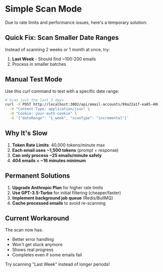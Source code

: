 # Simple Scan Mode

Due to rate limits and performance issues, here's a temporary solution:

## Quick Fix: Scan Smaller Date Ranges

Instead of scanning 2 weeks or 1 month at once, try:
1. **Last Week** - Should find ~100-200 emails
2. Process in smaller batches

## Manual Test Mode

Use this curl command to test with a specific date range:

```bash
# Scan just the last 3 days
curl -X POST http://localhost:3002/api/email-accounts/99a22a1f-ea85-4008-8df0-a9a3e2606f04/scan \
  -H "Content-Type: application/json" \
  -H "Cookie: your-auth-cookie" \
  -d '{"dateRange": "1_week", "scanType": "incremental"}'
```

## Why It's Slow

1. **Token Rate Limits**: 40,000 tokens/minute max
2. **Each email uses ~1,500 tokens** (prompt + response)
3. **Can only process ~25 emails/minute safely**
4. **404 emails = ~16 minutes minimum**

## Permanent Solutions

1. **Upgrade Anthropic Plan** for higher rate limits
2. **Use GPT-3.5-Turbo** for initial filtering (cheaper/faster)
3. **Implement background job queue** (Redis/BullMQ)
4. **Cache processed emails** to avoid re-scanning

## Current Workaround

The scan now has:
- Better error handling
- Won't get stuck anymore
- Shows real progress
- Completes even if some emails fail

Try scanning "Last Week" instead of longer periods!